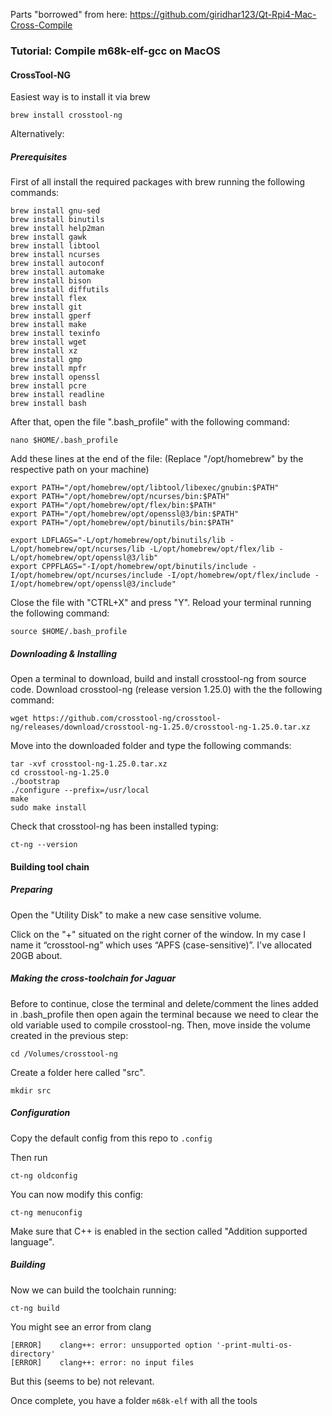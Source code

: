 Parts "borrowed" from here:
https://github.com/giridhar123/Qt-Rpi4-Mac-Cross-Compile

### Tutorial: Compile m68k-elf-gcc on MacOS

#### CrossTool-NG

Easiest way is to install it via brew

```
brew install crosstool-ng
```
Alternatively:

##### Prerequisites
First of all install the required packages with brew running the following commands:

```
brew install gnu-sed
brew install binutils
brew install help2man
brew install gawk
brew install libtool
brew install ncurses
brew install autoconf
brew install automake
brew install bison
brew install diffutils
brew install flex
brew install git
brew install gperf
brew install make
brew install texinfo
brew install wget
brew install xz
brew install gmp
brew install mpfr
brew install openssl
brew install pcre
brew install readline
brew install bash
```

After that, open the file ".bash_profile" with the following command:

`nano $HOME/.bash_profile`

Add these lines at the end of the file:
(Replace "/opt/homebrew" by the respective path on your machine)

```
export PATH="/opt/homebrew/opt/libtool/libexec/gnubin:$PATH"
export PATH="/opt/homebrew/opt/ncurses/bin:$PATH"
export PATH="/opt/homebrew/opt/flex/bin:$PATH"
export PATH="/opt/homebrew/opt/openssl@3/bin:$PATH"
export PATH="/opt/homebrew/opt/binutils/bin:$PATH"

export LDFLAGS="-L/opt/homebrew/opt/binutils/lib -L/opt/homebrew/opt/ncurses/lib -L/opt/homebrew/opt/flex/lib -L/opt/homebrew/opt/openssl@3/lib"
export CPPFLAGS="-I/opt/homebrew/opt/binutils/include -I/opt/homebrew/opt/ncurses/include -I/opt/homebrew/opt/flex/include -I/opt/homebrew/opt/openssl@3/include"
```

Close the file with "CTRL+X" and press "Y". Reload your terminal running the following command:

`source $HOME/.bash_profile`

##### Downloading & Installing

Open a terminal to download, build and install crosstool-ng from source code.
Download crosstool-ng (release version 1.25.0)  with the the following command:

`wget https://github.com/crosstool-ng/crosstool-ng/releases/download/crosstool-ng-1.25.0/crosstool-ng-1.25.0.tar.xz`

Move into the downloaded folder and type the following commands:

```
tar -xvf crosstool-ng-1.25.0.tar.xz
cd crosstool-ng-1.25.0
./bootstrap
./configure --prefix=/usr/local
make
sudo make install
```

Check that crosstool-ng has been installed typing:

`ct-ng --version`

#### Building tool chain

##### Preparing

Open the "Utility Disk" to make a new case sensitive volume.

Click on the "+" situated on the right corner of the window.
In my case I name it “crosstool-ng” which uses “APFS (case-sensitive)”. I've allocated 20GB about.

##### Making the cross-toolchain for Jaguar

Before to continue, close the terminal and delete/comment the lines added in .bash_profile then open again the terminal because we need to clear the old variable used to compile crosstool-ng. Then, move inside the volume created in the previous step:

`cd /Volumes/crosstool-ng`

Create a folder here called "src".

`mkdir src`

##### Configuration

Copy the default config from this repo to `.config`

Then run

`ct-ng oldconfig`

You can now modify this config:

`ct-ng menuconfig`

Make sure that C++ is enabled in the section called "Addition supported language".

##### Building

Now we can build the toolchain running:

`ct-ng build`

You might see an error from clang
```
[ERROR]    clang++: error: unsupported option '-print-multi-os-directory'
[ERROR]    clang++: error: no input files
```

But this (seems to be) not relevant.

Once complete, you have a folder `m68k-elf` with all the tools
